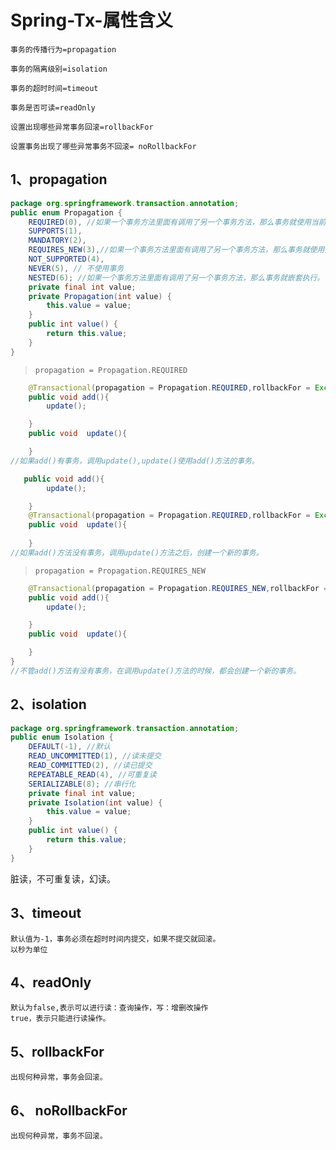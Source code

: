 # Spring-Tx-属性含义

```properties
事务的传播行为=propagation

事务的隔离级别=isolation

事务的超时时间=timeout

事务是否可读=readOnly

设置出现哪些异常事务回滚=rollbackFor

设置事务出现了哪些异常事务不回滚= noRollbackFor
```

## 1、propagation

```java
package org.springframework.transaction.annotation;
public enum Propagation {
    REQUIRED(0), //如果一个事务方法里面有调用了另一个事务方法，那么事务就使用当前方法的。
    SUPPORTS(1), 
    MANDATORY(2), 
    REQUIRES_NEW(3),//如果一个事务方法里面有调用了另一个事务方法，那么事务就使用另一个方法的。
    NOT_SUPPORTED(4), 
    NEVER(5), // 不使用事务
    NESTED(6); //如果一个事务方法里面有调用了另一个事务方法，那么事务就嵌套执行。
    private final int value;
    private Propagation(int value) {
        this.value = value;
    }
    public int value() {
        return this.value;
    }
}
```

> `propagation = Propagation.REQUIRED`

```java
    @Transactional(propagation = Propagation.REQUIRED,rollbackFor = Exception.class)
    public void add(){
        update();

    }
    public void  update(){

    }
//如果add()有事务，调用update(),update()使用add()方法的事务。
```

```java
   public void add(){
        update();

    }
    @Transactional(propagation = Propagation.REQUIRED,rollbackFor = Exception.class)
    public void  update(){
		
    }
//如果add()方法没有事务，调用update()方法之后，创建一个新的事务。
```

> `propagation = Propagation.REQUIRES_NEW`

```java
    @Transactional(propagation = Propagation.REQUIRES_NEW,rollbackFor = Exception.class)
    public void add(){
        update();

    }
    public void  update(){

    }
}
//不管add()方法有没有事务，在调用update()方法的时候，都会创建一个新的事务。
```

## 2、isolation

```java
package org.springframework.transaction.annotation;
public enum Isolation {
    DEFAULT(-1), //默认
    READ_UNCOMMITTED(1), //读未提交
    READ_COMMITTED(2), //读已提交
    REPEATABLE_READ(4), //可重复读
    SERIALIZABLE(8); //串行化
    private final int value;
    private Isolation(int value) {
        this.value = value;
    }
    public int value() {
        return this.value;
    }
}

```

脏读，不可重复读，幻读。

## 3、timeout

```properties
默认值为-1，事务必须在超时时间内提交，如果不提交就回滚。
以秒为单位
```

## 4、readOnly

```properties
默认为false,表示可以进行读：查询操作，写：增删改操作
true，表示只能进行读操作。
```

## 5、rollbackFor

```
出现何种异常，事务会回滚。
```

## 6、 noRollbackFor

```
出现何种异常，事务不回滚。
```

